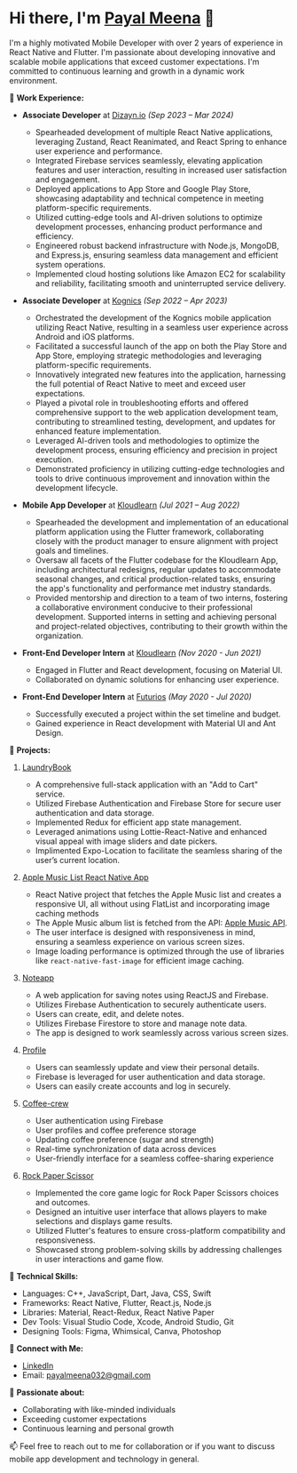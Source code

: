 # Hi there, I'm [Payal Meena](https://www.linkedin.com/in/payal-meena-53b164132/) 👋

I'm a highly motivated Mobile Developer with over 2 years of experience in React Native and Flutter. I'm passionate about developing innovative and scalable mobile applications that exceed customer expectations. I'm committed to continuous learning and growth in a dynamic work environment.

🔭 **Work Experience:**
- **Associate Developer** at [Dizayn.io](https://www.dizayn.io/) _(Sep 2023 – Mar 2024)_
  - Spearheaded development of multiple React Native applications, leveraging Zustand, React Reanimated, and React Spring to enhance user experience and performance.
  - Integrated Firebase services seamlessly, elevating application features and user interaction, resulting in increased user satisfaction and engagement.
  - Deployed applications to App Store and Google Play Store, showcasing adaptability and technical competence in meeting platform-specific requirements.
  - Utilized cutting-edge tools and AI-driven solutions to optimize development processes, enhancing product performance and efficiency.
  - Engineered robust backend infrastructure with Node.js, MongoDB, and Express.js, ensuring seamless data management and efficient system operations.
  - Implemented cloud hosting solutions like Amazon EC2 for scalability and reliability, facilitating smooth and uninterrupted service delivery.
 
- **Associate Developer** at [Kognics](https://www.kognics.com/) _(Sep 2022 – Apr 2023)_
  - Orchestrated the development of the Kognics mobile application utilizing React Native, resulting in a seamless user experience across Android and iOS platforms.
  - Facilitated a successful launch of the app on both the Play Store and App Store, employing strategic methodologies and leveraging platform-specific requirements.
  - Innovatively integrated new features into the application, harnessing the full potential of React Native to meet and exceed user expectations.
  - Played a pivotal role in troubleshooting efforts and offered comprehensive support to the web application development team, contributing to streamlined testing, development, and updates for enhanced feature implementation.
  - Leveraged AI-driven tools and methodologies to optimize the development process, ensuring efficiency and precision in project execution.
  - Demonstrated proficiency in utilizing cutting-edge technologies and tools to drive continuous improvement and innovation within the development lifecycle.
  
- **Mobile App Developer** at [Kloudlearn](https://www.kloudlearn.com/) _(Jul 2021 – Aug 2022)_
  - Spearheaded the development and implementation of an educational platform application using the Flutter framework, collaborating closely with the product manager to ensure alignment with project goals and timelines.
  - Oversaw all facets of the Flutter codebase for the Kloudlearn App, including architectural redesigns, regular updates to accommodate seasonal changes, and critical production-related tasks, ensuring the app's functionality and performance met industry standards.
  - Provided mentorship and direction to a team of two interns, fostering a collaborative environment conducive to their professional development. Supported interns in setting and achieving personal and project-related objectives, contributing to their growth within the organization.

- **Front-End Developer Intern** at [Kloudlearn](https://www.kloudlearn.com/) _(Nov 2020 - Jun 2021)_
  - Engaged in Flutter and React development, focusing on Material UI.
  - Collaborated on dynamic solutions for enhancing user experience.

- **Front-End Developer Intern** at [Futurios](https://futurios.com/) _(May 2020 - Jul 2020)_
  - Successfully executed a project within the set timeline and budget.
  - Gained experience in React development with Material UI and Ant Design.

🚀 **Projects:**
1. [LaundryBook](https://github.com/payal-gitport/laundryBook)
   - A comprehensive full-stack application with an "Add to Cart" service.
   - Utilized Firebase Authentication and Firebase Store for secure user authentication and data storage.
   - Implemented Redux for efficient app state management.
   - Leveraged animations using Lottie-React-Native and enhanced visual appeal with image sliders and date pickers.
   - Implimented Expo-Location to facilitate the seamless sharing of the user’s current location.

2. [Apple Music List React Native App](https://github.com/payal-gitport/FastImage.git)
   - React Native project that fetches the Apple Music list and creates a responsive UI, all without using FlatList and incorporating image caching methods
   - The Apple Music album list is fetched from the API: [Apple Music API](https://rss.applemarketingtools.com/api/v2/us/music/most-played/100/albums.json).
   - The user interface is designed with responsiveness in mind, ensuring a seamless experience on various screen sizes.
   - Image loading performance is optimized through the use of libraries like `react-native-fast-image` for efficient image caching.

2. [Noteapp](https://github.com/payal-gitport/noteapp)
   - A web application for saving notes using ReactJS and Firebase.
   - Utilizes Firebase Authentication to securely authenticate users.
   - Users can create, edit, and delete notes.
   - Utilizes Firebase Firestore to store and manage note data.
   - The app is designed to work seamlessly across various screen sizes.
   
3. [Profile](https://github.com/payal-gitport/Flutter-Profile)
   - Users can seamlessly update and view their personal details.
   - Firebase is leveraged for user authentication and data storage.
   - Users can easily create accounts and log in securely.

4. [Coffee-crew](https://github.com/payal-gitport/Flutter_CoffeeCrew)
   - User authentication using Firebase
   - User profiles and coffee preference storage
   - Updating coffee preference (sugar and strength)
   - Real-time synchronization of data across devices
   - User-friendly interface for a seamless coffee-sharing experience

5. [Rock Paper Scissor](https://github.com/payal-gitport/Rock-Paper-Scissor-Game)
   - Implemented the core game logic for Rock Paper Scissors choices and outcomes.
   - Designed an intuitive user interface that allows players to make selections and displays game results.
   - Utilized Flutter's features to ensure cross-platform compatibility and responsiveness.
   - Showcased strong problem-solving skills by addressing challenges in user interactions and game flow.

🔧 **Technical Skills:**
- Languages: C++, JavaScript, Dart, Java, CSS, Swift
- Frameworks: React Native, Flutter, React.js, Node.js
- Libraries: Material, React-Redux, React Native Paper
- Dev Tools: Visual Studio Code, Xcode, Android Studio, Git
- Designing Tools: Figma, Whimsical, Canva, Photoshop

💬 **Connect with Me:**
- [LinkedIn](https://www.linkedin.com/in/payal-meena-53b164132/)
- Email: payalmeena032@gmail.com

🌱 **Passionate about:**
- Collaborating with like-minded individuals
- Exceeding customer expectations
- Continuous learning and personal growth

📫 Feel free to reach out to me for collaboration or if you want to discuss mobile app development and technology in general.

<!---
payal-gitport/payal-gitport is a ✨ special ✨ repository because its `README.md` (this file) appears on your GitHub profile.
You can click the Preview link to take a look at your changes. - 💞️ I’m looking to collaborate on ...
--->
